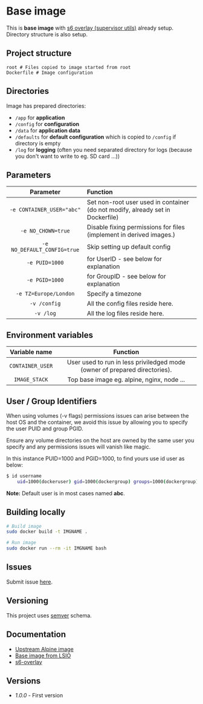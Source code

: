 # Base image

This is **base image** with [s6 overlay (supervisor utils)](https://github.com/just-containers/s6-overlay) already setup. Directory structure is also setup.

## Project structure

```
root # Files copied to image started from root
Dockerfile # Image configuration
```

## Directories

Image has prepared directories:

- `/app` for **application**
- `/config` for **configuration**
- `/data` for **application data**
- `/defaults` for **default configuration** which is copied to `/config` if directory is empty
- `/log` for **logging** (often you need separated directory for logs (because you don't want to write to eg. SD card ...))

## Parameters

|**Parameter**|**Function**|
|:-----------:|:-----------|
|`-e CONTAINER_USER="abc"`|Set non-root user used in container (do not modify, already set in Dockerfile)|
|`-e NO_CHOWN=true`|Disable fixing permissions for files (implement in derived images.)|
|`-e NO_DEFAULT_CONFIG=true`|Skip setting up default config|
|`-e PUID=1000`|for UserID - see below for explanation|
|`-e PGID=1000`|for GroupID - see below for explanation|
|`-e TZ=Europe/London`|Specify a timezone|
|`-v /config`|All the config files reside here.|
|`-v /log`|All the log files reside here.|

## Environment variables

|**Variable name**|**Function**|
|:---------------:|:----------:|
|`CONTAINER_USER`|User used to run in less priviledged mode (owner of prepared directories).|
|`IMAGE_STACK`|Top base image eg. alpine, nginx, node ...|

## User / Group Identifiers

When using volumes (-v flags) permissions issues can arise between the host OS and the container, we avoid this issue by allowing you to specify the user PUID and group PGID.  

Ensure any volume directories on the host are owned by the same user you specify and any permissions issues will vanish like magic.  

In this instance PUID=1000 and PGID=1000, to find yours use id user as below:  

``` bash
$ id username
    uid=1000(dockeruser) gid=1000(dockergroup) groups=1000(dockergroup)
```

**Note:** Default user is in most cases named **abc**.  

## Building locally

``` bash
# Build image
sudo docker build -t IMGNAME .

# Run image
sudo docker run --rm -it IMGNAME bash
```

## Issues

Submit issue [here](https://github.com/SloCompTech/docker-baseimage/issues).  

## Versioning

This project uses [semver](https://semver.org/) schema.

## Documentation

- [Upstream Alpine image](https://hub.docker.com/_/alpine/)  
- [Base image from LSIO](https://github.com/linuxserver/docker-baseimage-alpine/blob/master/Dockerfile.aarch64)
- [s6-overlay](https://github.com/just-containers/s6-overlay)

## Versions

- *1.0.0* - First version
